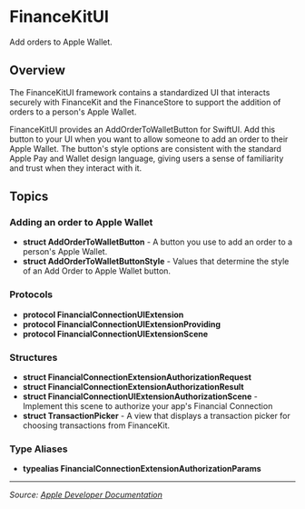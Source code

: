# FinanceKitUI

Add orders to Apple Wallet.

## Overview

The FinanceKitUI framework contains a standardized UI that interacts securely with FinanceKit and the FinanceStore to support the addition of orders to a person's Apple Wallet.

FinanceKitUI provides an AddOrderToWalletButton for SwiftUI. Add this button to your UI when you want to allow someone to add an order to their Apple Wallet. The button's style options are consistent with the standard Apple Pay and Wallet design language, giving users a sense of familiarity and trust when they interact with it.

## Topics

### Adding an order to Apple Wallet
- **struct AddOrderToWalletButton** - A button you use to add an order to a person's Apple Wallet.
- **struct AddOrderToWalletButtonStyle** - Values that determine the style of an Add Order to Apple Wallet button.

### Protocols
- **protocol FinancialConnectionUIExtension**
- **protocol FinancialConnectionUIExtensionProviding**
- **protocol FinancialConnectionUIExtensionScene**

### Structures
- **struct FinancialConnectionExtensionAuthorizationRequest**
- **struct FinancialConnectionExtensionAuthorizationResult**
- **struct FinancialConnectionUIExtensionAuthorizationScene** - Implement this scene to authorize your app's Financial Connection
- **struct TransactionPicker** - A view that displays a transaction picker for choosing transactions from FinanceKit.

### Type Aliases
- **typealias FinancialConnectionExtensionAuthorizationParams**

---

*Source: [Apple Developer Documentation](https://developer.apple.com/documentation/FinanceKitUI)*